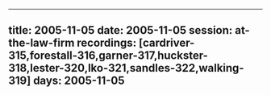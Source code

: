 
---
title: 2005-11-05
date:  2005-11-05
session: at-the-law-firm
recordings: [cardriver-315,forestall-316,garner-317,huckster-318,lester-320,lko-321,sandles-322,walking-319]
days: 2005-11-05
---
